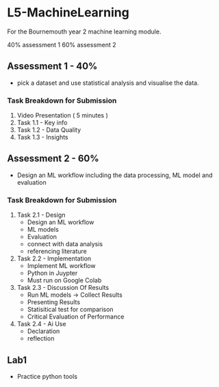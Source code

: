 # L5-MachineLearning

For the Bournemouth year 2 machine learning module.

40% assessment 1 
60% assessment 2

## Assessment 1 - 40%
- pick a dataset and use statistical analysis and visualise the data.

### Task Breakdown for Submission
1. Video Presentation ( 5 minutes )
2. Task 1.1 - Key info
3. Task 1.2 - Data Quality 
4. Task 1.3 - Insights

## Assessment 2 - 60%
- Design an ML workflow including the data processing, ML model and evaluation

### Task Breakdown for Submission
1. Task 2.1 - Design
    - Design an ML workflow
    - ML models
    - Evaluation
    - connect with data analysis
    - referencing literature
2. Task 2.2 - Implementation
    - Implement ML workflow
    - Python in Juypter
    - Must run on Google Colab
3. Task 2.3 - Discussion Of Results
    - Run ML models -> Collect Results
    - Presenting Results
    - Statisitical test for comparison
    - Critical Evaluation of Performance
4. Task 2.4 - Ai Use
    - Declaration
    - reflection

## Lab1
- Practice python tools